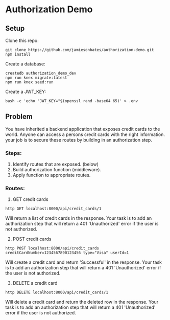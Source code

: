 # Authorization Demo

## Setup
Clone this repo:
```
git clone https://github.com/jamiesonbates/authorization-demo.git
npm install
```

Create a database:
```
createdb authorization_demo_dev
npm run knex migrate:latest
npm run knex seed:run
```

Create a JWT_KEY:
```
bash -c 'echo "JWT_KEY="$(openssl rand -base64 65)' > .env
```

## Problem
You have inherited a backend application that exposes credit cards to the world. Anyone can access a persons credit cards with the right information. your job is to secure these routes by building in an authorization step.

### Steps:
1. Identify routes that are exposed. (below)
2. Build authorization function (middleware).
3. Apply function to appropriate routes.


### Routes:
 1. GET credit cards 
 ```
 http GET localhost:8000/api/credit_cards/1 
 ```
Will return a list of credit cards in the response. Your task is to add an authorization step that will return a 401 'Unauthorized' error if the user is not authorized. 
 
 2. POST credit cards
 ```
 http POST localhost:8000/api/credit_cards creditCardNumber=1234567890123456 type="Visa" userId=1
 ```
Will create a credit card and return 'Successful' in the response. Your task is to add an authorization step that will return a 401 'Unauthorized' error if the user is not authorized. 
 
 3. DELETE a credit card
 ```
 http DELETE localhost:8000/api/credit_cards/1
 ```
 Will delete a credit card and return the deleted row in the response. Your task is to add an authorization step that will return a 401 'Unauthorized' error if the user is not authorized. 
